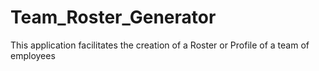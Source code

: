 # Team_Roster_Generator
 This application facilitates the creation of a Roster or Profile of a team of employees
